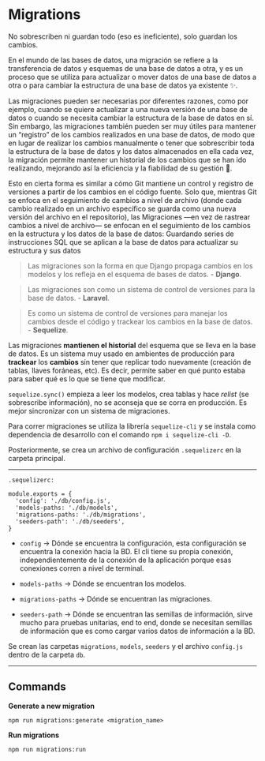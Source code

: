 # Migrations

No sobrescriben ni guardan todo (eso es ineficiente), solo guardan los cambios.

En el mundo de las bases de datos, una migración se refiere a la transferencia de datos y esquemas de una base de datos a otra, y es un proceso que se utiliza para actualizar o mover datos de una base de datos a otra o para cambiar la estructura de una base de datos ya existente ✨.

Las migraciones pueden ser necesarias por diferentes razones, como por ejemplo, cuando se quiere actualizar a una nueva versión de una base de datos o cuando se necesita cambiar la estructura de la base de datos en sí. Sin embargo, las migraciones también pueden ser muy útiles para mantener un “registro” de los cambios realizados en una base de datos, de modo que en lugar de realizar los cambios manualmente o tener que sobrescribir toda la estructura de la base de datos y los datos almacenados en ella cada vez, la migración permite mantener un historial de los cambios que se han ido realizando, mejorando así la eficiencia y la fiabilidad de su gestión 🙏.

Esto en cierta forma es similar a cómo Git mantiene un control y registro de versiones a partir de los cambios en el código fuente. Solo que, mientras Git se enfoca en el seguimiento de cambios a nivel de archivo (donde cada cambio realizado en un archivo específico se guarda como una nueva versión del archivo en el repositorio), las Migraciones —en vez de rastrear cambios a nivel de archivo— se enfocan en el seguimiento de los cambios en la estructura y los datos de la base de datos: Guardando series de instrucciones SQL que se aplican a la base de datos para actualizar su estructura y sus datos

> Las migraciones son la forma en que Django propaga cambios en los modelos y los refleja en el esquema de bases de datos. - **Django**.

> Las migraciones son como un sistema de control de versiones para la base de datos. - **Laravel**.

> Es como un sistema de control de versiones para manejar los cambios desde el código y trackear los cambios en la base de datos. - **Sequelize**.

Las migraciones **mantienen el historial** del esquema que se lleva en la base de datos. Es un sistema muy usado en ambientes de producción para **trackear** los **cambios** sin tener que replicar todo nuevamente (creación de tablas, llaves foráneas, etc). Es decir, permite saber en qué punto estaba para saber qué es lo que se tiene que modificar.

`sequelize.sync()` empieza a leer los modelos, crea tablas y hace _relist_ (se sobrescribe información), no se aconseja que se corra en producción. Es mejor sincronizar con un sistema de migraciones.

Para correr migraciones se utiliza la librería `sequelize-cli` y se instala como dependencia de desarrollo con el comando `npm i sequelize-cli -D`.

Posteriormente, se crea un archivo de configuración `.sequelizerc` en la carpeta principal.

---

`.sequelizerc:`

    module.exports = {
      'config': './db/config.js',
      'models-paths: './db/models',
      'migrations-paths: './db/migrations',
      'seeders-path': './db/seeders',
    }

- `config` → Dónde se encuentra la configuración, esta configuración se encuentra la conexión hacia la BD. El cli tiene su propia conexión, independientemente de la conexión de la aplicación porque esas conexiones corren a nivel de terminal.

- `models-paths` → Dónde se encuentran los modelos.

- `migrations-paths` → Dónde se encuentran las migraciones.

- `seeders-path` → Dónde se encuentran las semillas de información, sirve mucho para pruebas unitarias, end to end, donde se necesitan semillas de información que es como cargar varios datos de información a la BD.

Se crean las carpetas `migrations`, `models`, `seeders` y el archivo `config.js` dentro de la carpeta `db`.

---

## Commands

**Generate a new migration**

    npm run migrations:generate <migration_name>

**Run migrations**

    npm run migrations:run
